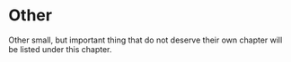 # Other

Other small, but important thing that do not deserve their own chapter will be listed under this chapter.

